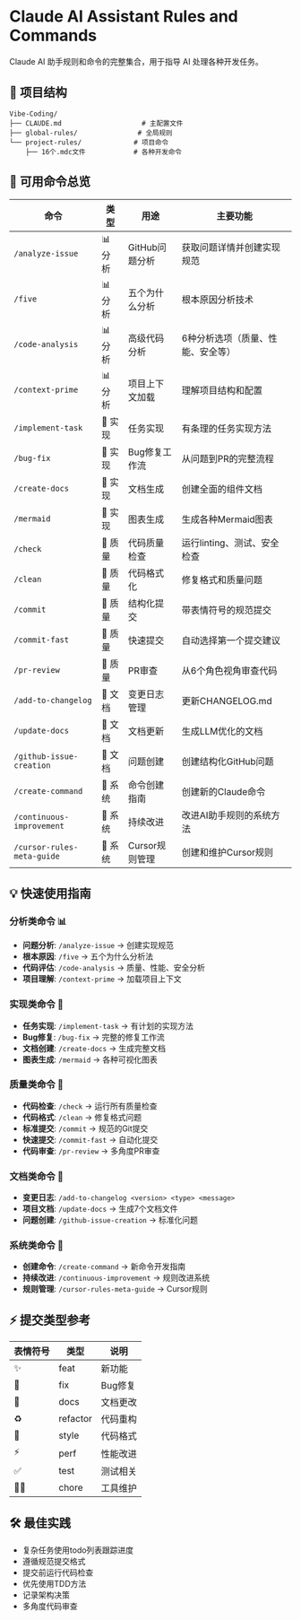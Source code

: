 # Claude AI Assistant Rules and Commands

Claude AI 助手规则和命令的完整集合，用于指导 AI 处理各种开发任务。

## 📁 项目结构

```
Vibe-Coding/
├── CLAUDE.md                    # 主配置文件
├── global-rules/               # 全局规则
└── project-rules/             # 项目命令
    ├── 16个.mdc文件            # 各种开发命令
```

## 🚀 可用命令总览

| 命令 | 类型 | 用途 | 主要功能 |
|------|------|------|----------|
| `/analyze-issue` | 📊 分析 | GitHub问题分析 | 获取问题详情并创建实现规范 |
| `/five` | 📊 分析 | 五个为什么分析 | 根本原因分析技术 |
| `/code-analysis` | 📊 分析 | 高级代码分析 | 6种分析选项（质量、性能、安全等） |
| `/context-prime` | 📊 分析 | 项目上下文加载 | 理解项目结构和配置 |
| `/implement-task` | 🔧 实现 | 任务实现 | 有条理的任务实现方法 |
| `/bug-fix` | 🔧 实现 | Bug修复工作流 | 从问题到PR的完整流程 |
| `/create-docs` | 🔧 实现 | 文档生成 | 创建全面的组件文档 |
| `/mermaid` | 🔧 实现 | 图表生成 | 生成各种Mermaid图表 |
| `/check` | 🎯 质量 | 代码质量检查 | 运行linting、测试、安全检查 |
| `/clean` | 🎯 质量 | 代码格式化 | 修复格式和质量问题 |
| `/commit` | 🎯 质量 | 结构化提交 | 带表情符号的规范提交 |
| `/commit-fast` | 🎯 质量 | 快速提交 | 自动选择第一个提交建议 |
| `/pr-review` | 🎯 质量 | PR审查 | 从6个角色视角审查代码 |
| `/add-to-changelog` | 📝 文档 | 变更日志管理 | 更新CHANGELOG.md |
| `/update-docs` | 📝 文档 | 文档更新 | 生成LLM优化的文档 |
| `/github-issue-creation` | 📝 文档 | 问题创建 | 创建结构化GitHub问题 |
| `/create-command` | 🔄 系统 | 命令创建指南 | 创建新的Claude命令 |
| `/continuous-improvement` | 🔄 系统 | 持续改进 | 改进AI助手规则的系统方法 |
| `/cursor-rules-meta-guide` | 🔄 系统 | Cursor规则管理 | 创建和维护Cursor规则 |

## 💡 快速使用指南

### 分析类命令 📊
- **问题分析**: `/analyze-issue` → 创建实现规范
- **根本原因**: `/five` → 五个为什么分析法
- **代码评估**: `/code-analysis` → 质量、性能、安全分析
- **项目理解**: `/context-prime` → 加载项目上下文

### 实现类命令 🔧  
- **任务实现**: `/implement-task` → 有计划的实现方法
- **Bug修复**: `/bug-fix` → 完整的修复工作流
- **文档创建**: `/create-docs` → 生成完整文档
- **图表生成**: `/mermaid` → 各种可视化图表

### 质量类命令 🎯
- **代码检查**: `/check` → 运行所有质量检查
- **代码格式**: `/clean` → 修复格式问题
- **标准提交**: `/commit` → 规范的Git提交
- **快速提交**: `/commit-fast` → 自动化提交
- **代码审查**: `/pr-review` → 多角度PR审查

### 文档类命令 📝
- **变更日志**: `/add-to-changelog <version> <type> <message>`
- **项目文档**: `/update-docs` → 生成7个文档文件
- **问题创建**: `/github-issue-creation` → 标准化问题

### 系统类命令 🔄
- **创建命令**: `/create-command` → 新命令开发指南
- **持续改进**: `/continuous-improvement` → 规则改进系统
- **规则管理**: `/cursor-rules-meta-guide` → Cursor规则

## ⚡ 提交类型参考

| 表情符号 | 类型 | 说明 |
|---------|------|------|
| ✨ | feat | 新功能 |
| 🐛 | fix | Bug修复 |
| 📝 | docs | 文档更改 |
| ♻️ | refactor | 代码重构 |
| 🎨 | style | 代码格式 |
| ⚡️ | perf | 性能改进 |
| ✅ | test | 测试相关 |
| 🧑‍💻 | chore | 工具维护 |

## 🛠️ 最佳实践

- 复杂任务使用todo列表跟踪进度
- 遵循规范提交格式
- 提交前运行代码检查
- 优先使用TDD方法
- 记录架构决策
- 多角度代码审查